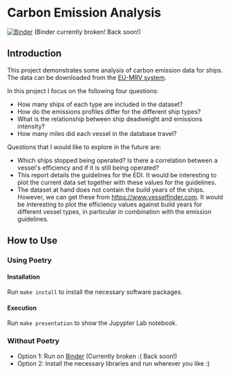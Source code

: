 # Carbon Emission Analysis
[![Binder](https://mybinder.org/badge_logo.svg)](https://mybinder.org/v2/gh/walkenho/carbon-emission-analysis/main?labpath=EmissionDataAnalysis.ipynb)
(Binder currently broken! Back soon!)

## Introduction

This project demonstrates some analysis of carbon emission data for ships. The data can be downloaded from the [EU-MRV system](https://mrv.emsa.europa.eu/#public/emission-report).

In this project I focus on the following four questions:

* How many ships of each type are included in the dataset?
* How do the emissions profiles differ for the different ship types?
* What is the relationship between ship deadweight and emissions intensity?
* How many miles did each vessel in the database travel?

Questions that I would like to explore in the future are:

* Which ships stopped being operated? Is there a correlation between a vessel's efficiency and if it is still being operated?
* This report details the guidelines for the EDI. It would be interesting to plot the current data set together with these values for the guidelines.
* The dataset at hand does not contain the build years of the ships. However, we can get these from https://www.vesselfinder.com. It would be interesting to plot the efficiency values against build years for different vessel types, in particular in combination with the emission guidelines.

## How to Use
### Using Poetry
#### Installation

Run `make install` to install the necessary software packages. 

#### Execution

Run `make presentation` to show the Jupypter Lab notebook.

### Without Poetry

* Option 1: Run on [Binder](https://mybinder.org/v2/gh/walkenho/carbon-emission-analysis/main?labpath=EmissionDataAnalysis.ipynb) (Currently broken :( Back soon!)
* Option 2: Install the necessary libraries and run wherever you like :)
